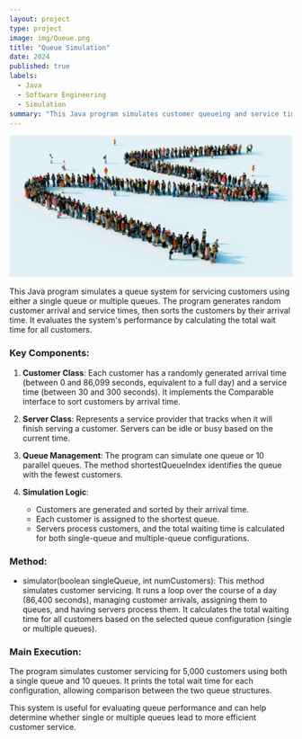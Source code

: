 ```yaml
---
layout: project
type: project
image: img/Queue.png
title: "Queue Simulation"
date: 2024
published: true
labels:
  - Java
  - Software Engineering
  - Simulation
summary: "This Java program simulates customer queueing and service times using either a single queue or multiple queues, comparing their total wait times over the course of a day."
---
```


<img class="img-fluid" src="../img/line.png">

This Java program simulates a queue system for servicing customers using either a single queue or multiple queues. The program generates random customer arrival and service times, then sorts the customers by their arrival time. It evaluates the system's performance by calculating the total wait time for all customers.

### Key Components:
1. **Customer Class**: Each customer has a randomly generated arrival time (between 0 and 86,099 seconds, equivalent to a full day) and a service time (between 30 and 300 seconds). It implements the Comparable interface to sort customers by arrival time.

2. **Server Class**: Represents a service provider that tracks when it will finish serving a customer. Servers can be idle or busy based on the current time.

3. **Queue Management**: The program can simulate one queue or 10 parallel queues. The method shortestQueueIndex identifies the queue with the fewest customers.

4. **Simulation Logic**:
   - Customers are generated and sorted by their arrival time.
   - Each customer is assigned to the shortest queue.
   - Servers process customers, and the total waiting time is calculated for both single-queue and multiple-queue configurations.

### Method:
- simulator(boolean singleQueue, int numCustomers): This method simulates customer servicing. It runs a loop over the course of a day (86,400 seconds), managing customer arrivals, assigning them to queues, and having servers process them. It calculates the total waiting time for all customers based on the selected queue configuration (single or multiple queues).

### Main Execution:
The program simulates customer servicing for 5,000 customers using both a single queue and 10 queues. It prints the total wait time for each configuration, allowing comparison between the two queue structures.

This system is useful for evaluating queue performance and can help determine whether single or multiple queues lead to more efficient customer service.
